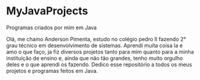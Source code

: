 # MyJavaProjects
Programas criados por mim em Java

Olá, me chamo Anderson Pimenta, estudo no colégio pedro II fazendo 2° grau técnico em desenvolvimento de sistemas. Aprendi muita coisa la e amo o que faço, ja fiz diversos projetos tanto para mim quanto para a minha instituição de ensino e, ainda que não tão grandes, tenho muito orgulho deles e o que aprendi os fazendo. Dedico esse repositório a todos os meus projetos e programas feitos em Java.

